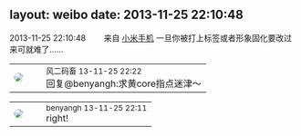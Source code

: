 layout: weibo
date: 2013-11-25 22:10:48
---
<meta name="referrer" content="no-referrer" />

2013-11-25 22:10:48  &nbsp;&nbsp;&nbsp;&nbsp;&nbsp;&nbsp; 来自 <a href="http://app.weibo.com/t/feed/22zMnn" rel="nofollow">小米手机</a>
一旦你被打上标签或者形象固化要改过来可就难了…… ​​​

<table style="width: 100%;">
  <tr>
    <td style="width: 40px;"><img style="border-radius:50%" src="https://tva3.sinaimg.cn/crop.0.0.639.639.50/6d2a6003jw8f3idy69w2gj20hs0hrt9g.jpg?KID=imgbed,tva&Expires=1624464803&ssig=CxPL3%2FUO%2BO"></td>
    <td colspan="2"><small>风二码畜 13-11-25 22:22</small><br/>回复@benyangh:求黄core指点迷津～</td>
  </tr>
</table>

<table style="width: 100%;">
  <tr>
    <td style="width: 40px;"><img style="border-radius:50%" src="https://tva1.sinaimg.cn/crop.296.450.921.921.50/71d749a6jw1ed6em798pyj216o16otmk.jpg?KID=imgbed,tva&Expires=1624464803&ssig=xfv0qrWRSh"></td>
    <td colspan="2"><small>benyangh 13-11-25 22:11</small><br/>right!</td>
  </tr>
</table>
